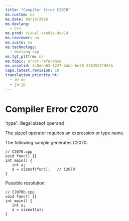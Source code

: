 ```yaml
---
title: "Compiler Error C2070"
ms.custom: na
ms.date: 09/19/2016
ms.devlang: 
  - C++
ms.prod: visual-studio-dev14
ms.reviewer: na
ms.suite: na
ms.technology: 
  - devlang-cpp
ms.tgt_pltfrm: na
ms.topic: error-reference
ms.assetid: 4c8dea63-1227-4aba-be26-2462537f86fb
caps.latest.revision: 10
translation.priority.ht: 
  - de-de
  - ja-jp
---
```

# Compiler Error C2070
'type': illegal sizeof operand  
  
 The [sizeof](../vs140/sizeof-Operator.md) operator requires an expression or type name.  
  
 The following sample generates C2070:  
  
```  
// C2070.cpp  
void func() {}  
int main() {  
   int a;  
   a = sizeof(func);   // C2070  
}  
```  
  
 Possible resolution:  
  
```  
// C2070b.cpp  
void func() {}  
int main() {  
   int a;  
   a = sizeof(a);  
}  
```